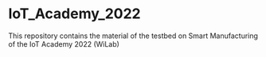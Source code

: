 # IoT_Academy_2022
This repository contains the material of the testbed on Smart Manufacturing of the IoT Academy 2022 (WiLab)
